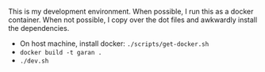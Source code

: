This is my development environment.
When possible, I run this as a docker container.
When not possible, I copy over the dot files and awkwardly install the dependencies.

* On host machine, install docker: `./scripts/get-docker.sh`
* `docker build -t garan .`
* `./dev.sh`
